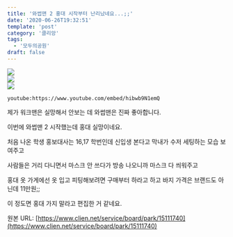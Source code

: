 ```yaml
---
title: '와썹맨 2 홍대 시작부터 난리났네요...;;'
date: '2020-06-26T19:32:51'
template: 'post'
category: '클리앙'
tags: 
  - '모두의공원'
draft: false
---
```


![](https://i.imgur.com/r4puYyE.jpg)  
![](https://i.imgur.com/rYjoPzh.jpg)  
![](https://i.imgur.com/PtzrYr3.jpg)

`youtube:https://www.youtube.com/embed/hibwb9N1emQ`

제가 워크맨은 실망해서 안보는 데 와썹맨은 진짜 좋아합니다.

이번에 와썹맨 2 시작했는데 홍대 실망이네요.

처음 나온 학생 홍보대사는 16,17 학번인데 신입생 본다고 막내가 수저 세팅하는 모습 보여주고

사람들은 거리 다니면서 마스크 안 쓰다가 방송 나오니까 마스크 다 씌워주고

홍대 옷 가게에선 옷 입고 피팅해보려면 구매부터 하라고 하고 바지 가격은 브랜드도 아닌데 11만원;;

이 정도면 홍대 가지 말라고 편집한 거 같네요.

원본 URL: [https://www.clien.net/service/board/park/15111740](https://www.clien.net/service/board/park/15111740)